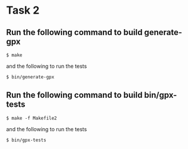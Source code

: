 # Task 2


## Run the following command to build generate-gpx
```
$ make 
```
and the following to run the tests
```
$ bin/generate-gpx
```

## Run the following command to build bin/gpx-tests
```
$ make -f Makefile2
```

and the following to run the tests
```
$ bin/gpx-tests
```
